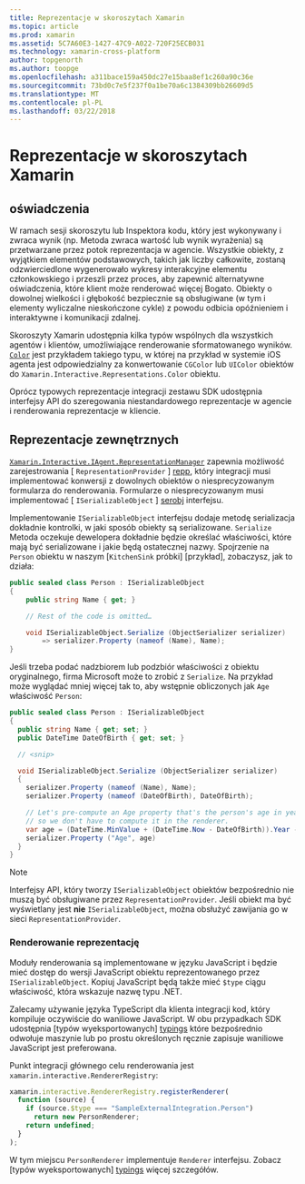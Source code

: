 ```yaml
---
title: Reprezentacje w skoroszytach Xamarin
ms.topic: article
ms.prod: xamarin
ms.assetid: 5C7A60E3-1427-47C9-A022-720F25ECB031
ms.technology: xamarin-cross-platform
author: topgenorth
ms.author: toopge
ms.openlocfilehash: a311bace159a450dc27e15baa8ef1c260a90c36e
ms.sourcegitcommit: 73bd0c7e5f237f0a1be70a6c1384309bb26609d5
ms.translationtype: MT
ms.contentlocale: pl-PL
ms.lasthandoff: 03/22/2018
---
```

# <a name="representations-in-xamarin-workbooks"></a>Reprezentacje w skoroszytach Xamarin

## <a name="representations"></a>oświadczenia

W ramach sesji skoroszytu lub Inspektora kodu, który jest wykonywany i zwraca wynik (np. Metoda zwraca wartość lub wynik wyrażenia) są przetwarzane przez potok reprezentacja w agencie. Wszystkie obiekty, z wyjątkiem elementów podstawowych, takich jak liczby całkowite, zostaną odzwierciedlone wygenerowało wykresy interakcyjne elementu członkowskiego i przeszli przez proces, aby zapewnić alternatywne oświadczenia, które klient może renderować więcej Bogato. Obiekty o dowolnej wielkości i głębokość bezpiecznie są obsługiwane (w tym i elementy wyliczalne nieskończone cykle) z powodu odbicia opóźnieniem i interaktywne i komunikacji zdalnej.

Skoroszyty Xamarin udostępnia kilka typów wspólnych dla wszystkich agentów i klientów, umożliwiające renderowanie sformatowanego wyników. [`Color`][xir-color] jest przykładem takiego typu, w której na przykład w systemie iOS agenta jest odpowiedzialny za konwertowanie `CGColor` lub `UIColor` obiektów do `Xamarin.Interactive.Representations.Color` obiektu.

Oprócz typowych reprezentacje integracji zestawu SDK udostępnia interfejsy API do szeregowania niestandardowego reprezentacje w agencie i renderowania reprezentacje w kliencie.

## <a name="external-representations"></a>Reprezentacje zewnętrznych

[`Xamarin.Interactive.IAgent.RepresentationManager`][repman] zapewnia możliwość zarejestrowania [ `RepresentationProvider` ] [ repp], który integracji musi implementować konwersji z dowolnych obiektów o niesprecyzowanym formularza do renderowania. Formularze o niesprecyzowanym musi implementować [ `ISerializableObject` ] [ serobj] interfejsu.

Implementowanie `ISerializableObject` interfejsu dodaje metodę serializacja dokładnie kontrolki, w jaki sposób obiekty są serializowane. `Serialize` Metoda oczekuje dewelopera dokładnie będzie określać właściwości, które mają być serializowane i jakie będą ostatecznej nazwy. Spojrzenie na `Person` obiektu w naszym [`KitchenSink` próbki] [przykład], zobaczysz, jak to działa:

```csharp
public sealed class Person : ISerializableObject
{
    public string Name { get; }

    // Rest of the code is omitted…

    void ISerializableObject.Serialize (ObjectSerializer serializer)
        => serializer.Property (nameof (Name), Name);
}
```

Jeśli trzeba podać nadzbiorem lub podzbiór właściwości z obiektu oryginalnego, firma Microsoft może to zrobić z `Serialize`. Na przykład może wyglądać mniej więcej tak to, aby wstępnie obliczonych jak `Age` właściwość `Person`:

```csharp
public sealed class Person : ISerializableObject
{
  public string Name { get; set; }
  public DateTime DateOfBirth { get; set; }

  // <snip>

  void ISerializableObject.Serialize (ObjectSerializer serializer)
  {
    serializer.Property (nameof (Name), Name);
    serializer.Property (nameof (DateOfBirth), DateOfBirth);

    // Let's pre-compute an Age property that's the person's age in years,
    // so we don't have to compute it in the renderer.
    var age = (DateTime.MinValue + (DateTime.Now - DateOfBirth)).Year - 1;
    serializer.Property ("Age", age)
  }
}
```

> [!NOTE]
> Interfejsy API, który tworzy `ISerializableObject` obiektów bezpośrednio nie muszą być obsługiwane przez `RepresentationProvider`. Jeśli obiekt ma być wyświetlany jest **nie** `ISerializableObject`, można obsłużyć zawijania go w sieci `RepresentationProvider`.

### <a name="rendering-a-representation"></a>Renderowanie reprezentację

Moduły renderowania są implementowane w języku JavaScript i będzie mieć dostęp do wersji JavaScript obiektu reprezentowanego przez `ISerializableObject`. Kopiuj JavaScript będą także mieć `$type` ciągu właściwość, która wskazuje nazwę typu .NET.

Zalecamy używanie języka TypeScript dla klienta integracji kod, który kompiluje oczywiście do waniliowe JavaScript. W obu przypadkach SDK udostępnia [typów wyeksportowanych] [ typings] które bezpośrednio odwołuje maszynie lub po prostu określonych ręcznie zapisuje waniliowe JavaScript jest preferowana.

Punkt integracji głównego celu renderowania jest `xamarin.interactive.RendererRegistry`:

```js
xamarin.interactive.RendererRegistry.registerRenderer(
  function (source) {
    if (source.$type === "SampleExternalIntegration.Person")
      return new PersonRenderer;
    return undefined;
  }
);
```

W tym miejscu `PersonRenderer` implementuje `Renderer` interfejsu. Zobacz [typów wyeksportowanych] [ typings] więcej szczegółów.

[typings]: https://github.com/xamarin/Workbooks/blob/master/SDK/typings/xamarin-interactive.d.ts
[xir-color]: https://developer.xamarin.com/api/type/Xamarin.Interactive.Representations.Color/
[repman]: https://developer.xamarin.com/api/type/Xamarin.Interactive.Representations.IRepresentationManager/
[repp]: https://developer.xamarin.com/api/type/Xamarin.Interactive.Representations.RepresentationProvider/
[serobj]: https://developer.xamarin.com/api/type/Xamarin.Interactive.Serialization.ISerializableObject/
